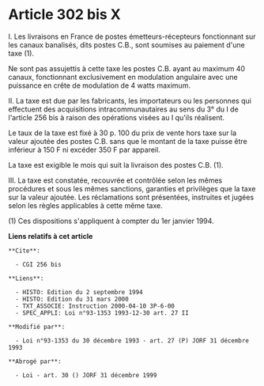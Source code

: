 # Article 302 bis X

I. Les livraisons en France de postes émetteurs-récepteurs fonctionnant sur les canaux banalisés, dits postes C.B., sont
soumises au paiement d'une taxe (1).

Ne sont pas assujettis à cette taxe les postes C.B. ayant au maximum 40 canaux, fonctionnant exclusivement en modulation
angulaire avec une puissance en crête de modulation de 4 watts maximum.

II. La taxe est due par les fabricants, les importateurs ou les personnes qui effectuent des acquisitions intracommunautaires
au sens du 3° du I de l'article 256 bis à raison des opérations visées au I qu'ils réalisent.

Le taux de la taxe est fixé à 30 p. 100 du prix de vente hors taxe sur la valeur ajoutée des postes C.B. sans que le montant
de la taxe puisse être inférieur à 150 F ni excéder 350 F par appareil.

La taxe est exigible le mois qui suit la livraison des postes C.B. (1).

III. La taxe est constatée, recouvrée et contrôlée selon les mêmes procédures et sous les mêmes sanctions, garanties et
privilèges que la taxe sur la valeur ajoutée. Les réclamations sont présentées, instruites et jugées selon les règles
applicables à cette même taxe.

(1) Ces dispositions s'appliquent à compter du 1er janvier 1994.

**Liens relatifs à cet article**

	**Cite**:

	  - CGI 256 bis

	**Liens**:

	  - HISTO: Edition du 2 septembre 1994
	  - HISTO: Edition du 31 mars 2000
	  - TXT_ASSOCIE: Instruction 2000-04-10 3P-6-00
	  - SPEC_APPLI: Loi n°93-1353 1993-12-30 art. 27 II

	**Modifié par**:

	  - Loi n°93-1353 du 30 décembre 1993 - art. 27 (P) JORF 31 décembre 1993

	**Abrogé par**:

	  - Loi - art. 30 () JORF 31 décembre 1999
